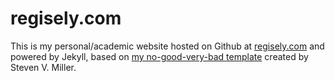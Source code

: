 regisely.com
============

This is my personal/academic website hosted on Github at [regisely.com](http://regisely.com) and powered by Jekyll, based on [my no-good-very-bad template](https://github.com/svmiller/steve-ngvb-jekyll-template) created by Steven V. Miller.

